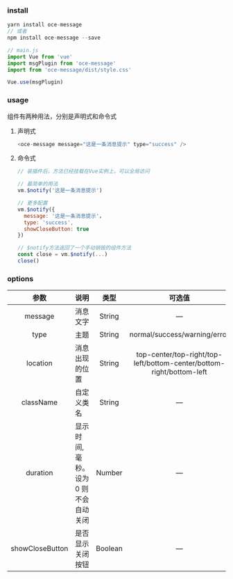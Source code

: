 ### install

```javascript
yarn install oce-message
// 或者
npm install oce-message --save

```

```javascript
// main.js
import Vue from 'vue'
import msgPlugin from 'oce-message'
import from 'oce-message/dist/style.css'

Vue.use(msgPlugin)

```



### usage

组件有两种用法，分别是声明式和命令式

1. 声明式

   ```javascript
   <oce-message message="这是一条消息提示" type="success" />
   ```

   

2. 命令式

   ```javascript
   // 装插件后，方法已经挂载在Vue实例上，可以全局访问
   
   // 最简单的用法
   vm.$notify('这是一条消息提示')
   
   // 更多配置
   vm.$notify({
     message: '这是一条消息提示'，
     type: 'success',
     showCloseButton: true
   })
   
   // $notify方法返回了一个手动销毁的组件方法
   const close = vm.$notify(...)
   close()
   ```



### options

|      参数       | 说明                                  |  类型   |                            可选值                            |   默认值   |
| :-------------: | ------------------------------------- | :-----: | :----------------------------------------------------------: | :--------: |
|     message     | 消息文字                              | String  |                              —                               |     —      |
|      type       | 主题                                  | String  |                 normal/success/warning/error                 |   normal   |
|    location     | 消息出现的位置                        | String  | top-center/top-right/top-left/bottom-center/bottom-right/bottom-left | top-center |
|    className    | 自定义类名                            | String  |                              —                               |     —      |
|    duration     | 显示时间, 毫秒。设为 0 则不会自动关闭 | Number  |                              —                               |    2000    |
| showCloseButton | 是否显示关闭按钮                      | Boolean |                              —                               |   false    |

